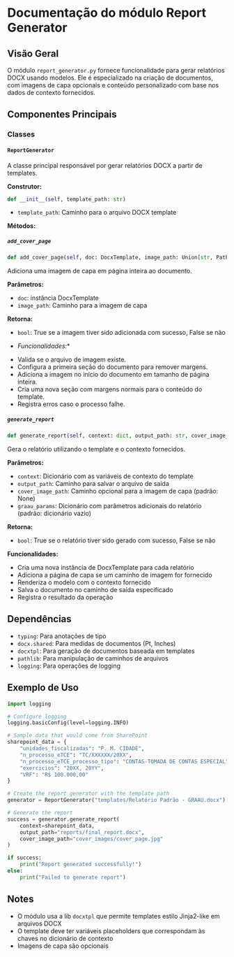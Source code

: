 # Documentação do módulo Report Generator

## Visão Geral

O módulo `report_generator.py` fornece funcionalidade para gerar relatórios DOCX usando modelos. Ele é especializado na criação de documentos, com imagens de capa opcionais e conteúdo personalizado com base nos dados de contexto fornecidos.

## Componentes Principais

### Classes

#### `ReportGenerator`

A classe principal responsável por gerar relatórios DOCX a partir de templates.

**Construtor:**

```python
def __init__(self, template_path: str)
```
- `template_path`: Caminho para o arquivo DOCX template

**Métodos:**

##### `add_cover_page`

```python
def add_cover_page(self, doc: DocxTemplate, image_path: Union[str, Path]) -> bool
```

Adiciona uma imagem de capa em página inteira ao documento.

**Parâmetros:**
- `doc`: instância DocxTemplate
- `image_path`: Caminho para a imagem de capa

**Retorna:**
- `bool`: True se a imagem tiver sido adicionada com sucesso, False se não

* *Funcionalidades:**
- Valida se o arquivo de imagem existe.
- Configura a primeira seção do documento para remover margens.
- Adiciona a imagem no início do documento em tamanho de página inteira.
- Cria uma nova seção com margens normais para o conteúdo do template.
- Registra erros caso o processo falhe.

##### `generate_report`

```python
def generate_report(self, context: dict, output_path: str, cover_image_path: Optional[Union[str, Path]] = None, graau_params: dict = {}) -> bool
```

Gera o relatório utilizando o template e o contexto fornecidos.

**Parâmetros:**
- `context`: Dicionário com as variáveis de contexto do template
- `output_path`: Caminho para salvar o arquivo de saída
- `cover_image_path`: Caminho opcional para a imagem de capa (padrão: None)
- `graau_params`: Dicionário com parâmetros adicionais do relatório (padrão: dicionário vazio)

**Retorna:**
- `bool`: True se o relatório tiver sido gerado com sucesso, False se não

**Funcionalidades:**
- Cria uma nova instância de DocxTemplate para cada relatório
- Adiciona a página de capa se um caminho de imagem for fornecido
- Renderiza o modelo com o contexto fornecido
- Salva o documento no caminho de saída especificado
- Registra o resultado da operação

## Dependências

- `typing`: Para anotações de tipo
- `docx.shared`: Para medidas de documentos (Pt, Inches)
- `docxtpl`:  Para geração de documentos baseada em templates
- `pathlib`: Para manipulação de caminhos de arquivos
- `logging`: Para operações de logging

## Exemplo de Uso

```python
import logging

# Configure logging
logging.basicConfig(level=logging.INFO)

# Sample data that would come from SharePoint
sharepoint_data = {
    "unidades_fiscalizadas": "P. M. CIDADE",
    "n_processo_eTCE": "TC/XXXXXX/20XX",
    "n_processo_eTCE_processo_tipo": "CONTAS-TOMADA DE CONTAS ESPECIAL",
    "exercicios": "20XX, 20YY",
    "VRF": "R$ 100.000,00"
}

# Create the report generator with the template path
generator = ReportGenerator("templates/Relatório Padrão - GRAAU.docx")

# Generate the report
success = generator.generate_report(
    context=sharepoint_data,
    output_path="reports/final_report.docx",
    cover_image_path="cover_images/cover_page.jpg"
)

if success:
    print("Report generated successfully!")
else:
    print("Failed to generate report")
```

## Notes

- O módulo usa a lib `docxtpl` que permite templates estilo Jinja2-like em arquivos DOCX
- O template deve ter variáveis placeholders que correspondam às chaves no dicionário de contexto
- Imagens de capa são opcionais